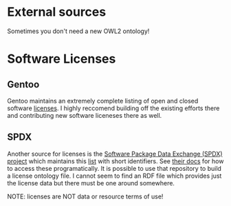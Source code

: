 # External sources
Sometimes you don't need a new OWL2 ontology!

# Software Licenses
## Gentoo
Gentoo maintains an extremely complete listing of open and closed software
[licenses](https://github.com/gentoo/gentoo/tree/master/licenses).
I highly reccomend building off the existing efforts there and
contributing new software liceneses there as well.
## SPDX
Another source for licenses is the [Software Package Data Exchange (SPDX) project](https://spdx.org/)
which maintains this [list](https://spdx.org/licenses/) with short identifiers.
See [their docs](accesshttps://github.com/spdx/license-list-data/blob/master/accessingLicenses.md)
for how to access these programatically. It is possible to use that repository to build a
license ontology file. I cannot seem to find an RDF file which provides just the license data
but there must be one around somewhere.

NOTE: licenses are NOT data or resource terms of use!

